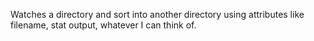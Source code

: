 Watches a directory and sort into another directory using attributes like 
filename, stat output, whatever I can think of. 